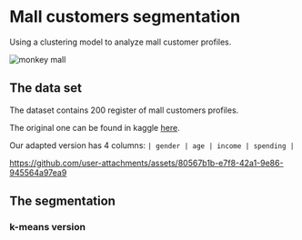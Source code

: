 # Mall customers segmentation 
Using a clustering model to analyze mall customer profiles.

![monkey mall](https://github.com/user-attachments/assets/aab38752-3ab3-4c27-80fd-ec5c3c411435)

## The data set

The dataset contains 200 register of mall customers profiles.

The original one can be found in kaggle [here](https://www.kaggle.com/datasets/vjchoudhary7/customer-segmentation-tutorial-in-python).

Our adapted version has 4 columns: `| gender | age | income | spending |`

https://github.com/user-attachments/assets/80567b1b-e7f8-42a1-9e86-945564a97ea9


##  The segmentation

### k-means version
